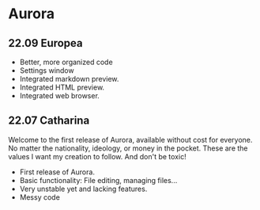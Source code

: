 # Aurora


## 22.09 Europea
- Better, more organized code
- Settings window
- Integrated markdown preview.
- Integrated HTML preview.
- Integrated web browser.


## 22.07 Catharina
Welcome to the first release of Aurora, available without cost for everyone. No matter the nationality, ideology, or money in the pocket. These are the values I want my creation to follow. And don't be toxic!
- First release of Aurora.
- Basic functionality: File editing, managing files...
- Very unstable yet and lacking features.
- Messy code